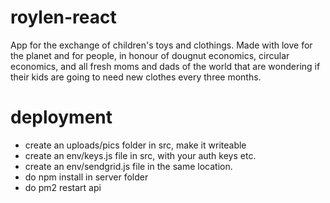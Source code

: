 # roylen-react

App for the exchange of children's toys and clothings. Made with love for the planet and for people, in honour of dougnut economics, circular economics, and all fresh moms and dads of the world that are wondering if their kids are going to need new clothes every three months.

# deployment

- create an uploads/pics folder in src, make it writeable
- create an env/keys.js file in src, with your auth keys etc.
- create an env/sendgrid.js file in the same location.
- do npm install in server folder
- do pm2 restart api
